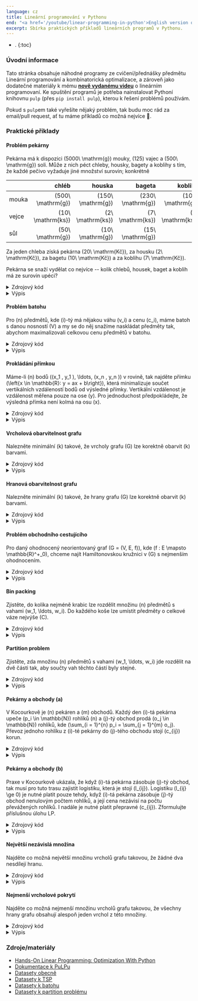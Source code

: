 ```yaml
---
language: cz
title: Lineární programování v Pythonu
end: "<a href='/youtube/linear-programming-in-python'>English version of the article</a>"
excerpt: Sbírka praktických příkladů lineárních programů v Pythonu.
---
```


- .
{:toc}

### Úvodní informace
Tato stránka obsahuje náhodné programy ze cvičení/přednášky předmětu Lineární programování a kombinatorická optimalizace, a zároveň jako dodatečné materiály k mému **[nově vydanému videu](https://youtu.be/E72DWgKP_1Y)** o lineárním programovaní.
Ke spuštění programů je potřeba nainstalovat Pythoní knihovnu `pulp` (přes `pip install pulp`), kterou k řešení problémů používám.

Pokud s `pulp`em také vyřešíte nějaký problém, tak budu moc rád za email/pull request, ať tu máme příkladů co možná nejvíce 🙂.

### Praktické příklady

#### Problém pekárny
Pekárna má k dispozici \(5000\ \mathrm{g}\) mouky, \(125\) vajec a \(500\ \mathrm{g}\) soli.
Může z nich péct chleby, housky, bagety a koblihy s tím, že každé pečivo vyžaduje jiné množství surovin; konkrétně

|       | chléb               | houska              | bageta              | kobliha             |
| ---   | --:                 | --:                 | --:                 | --:                 |
| mouka | \(500\ \mathrm{g}\) | \(150\ \mathrm{g}\) | \(230\ \mathrm{g}\) | \(100\ \mathrm{g}\) |
| vejce | \(10\ \mathrm{ks}\) | \(2\ \mathrm{ks}\)  | \(7\ \mathrm{ks}\)  | \(1\ \mathrm{ks}\)  |
| sůl   | \(50\ \mathrm{g}\)  | \(10\ \mathrm{g}\)  | \(15\ \mathrm{g}\)  |                     |

Za jeden chleba získá pekárna \(20\ \mathrm{Kč}\), za housku \(2\ \mathrm{Kč}\), za bagetu \(10\ \mathrm{Kč}\) a za koblihu \(7\ \mathrm{Kč}\).

Pekárna se snaží vydělat co nejvíce -- kolik chlebů, housek, baget a koblih má ze surovin upéci?

<details>
	<summary class="code-summary">Zdrojový kód</summary>
	<div markdown="1">
```py
{% include linearni-programovani-v-pythonu/pekarna.py %}```
</div>
</details>

<details>
	<summary class="code-summary">Výpis</summary>
	<div markdown="1">
```
{% include linearni-programovani-v-pythonu/pekarna.out %}```
</div>
</details>

#### Problém batohu
Pro \(n\) předmětů, kde \(i\)-tý má nějakou váhu \(v_i\) a cenu \(c_i\), máme batoh s danou nosností \(V\) a my se do něj snažíme naskládat předměty tak, abychom maximalizovali celkovou cenu předmětů v batohu.

<details>
	<summary class="code-summary">Zdrojový kód</summary>
	<div markdown="1">
```py
{% include linearni-programovani-v-pythonu/batoh.py %}```
</div>
</details>

<details>
	<summary class="code-summary">Výpis</summary>
	<div markdown="1">
```
{% include linearni-programovani-v-pythonu/batoh.out %}```
</div>
</details>

#### Prokládání přímkou

Máme-li \(n\) bodů \((x_1 , y_1 ), \ldots, (x_n , y_n )\) v rovině, tak najděte přímku \(\left\{x \in \mathbb{R}: y = ax + b\right\}\), která minimalizuje součet vertikálních vzdáleností bodů od výsledné přímky. Vertikální vzdálenost je vzdálenost měřena pouze na ose \(y\). Pro jednoduchost předpokládejte, že výsledná přímka není kolmá na osu \(x\).

<details>
	<summary class="code-summary">Zdrojový kód</summary>
	<div markdown="1">
```py
{% include linearni-programovani-v-pythonu/prokladani.py %}```
</div>
</details>

<details>
	<summary class="code-summary">Výpis</summary>
	<div markdown="1">
```
{% include linearni-programovani-v-pythonu/prokladani.out %}```
</div>
</details>

#### Vrcholová obarvitelnost grafu

Nalezněte minimální \(k\) takové, že vrcholy grafu \(G\) lze korektně obarvit \(k\) barvami.

<details>
	<summary class="code-summary">Zdrojový kód</summary>
	<div markdown="1">
```py
{% include linearni-programovani-v-pythonu/obarvitelnost.py %}```
</div>
</details>

<details>
	<summary class="code-summary">Výpis</summary>
	<div markdown="1">
```
{% include linearni-programovani-v-pythonu/obarvitelnost.out %}```
</div>
</details>

#### Hranová obarvitelnost grafu

Nalezněte minimální \(k\) takové, že hrany grafu \(G\) lze korektně obarvit \(k\) barvami.

<details>
	<summary class="code-summary">Zdrojový kód</summary>
	<div markdown="1">
```py
{% include linearni-programovani-v-pythonu/obarvitelnost2.py %}```
</div>
</details>

<details>
	<summary class="code-summary">Výpis</summary>
	<div markdown="1">
```
{% include linearni-programovani-v-pythonu/obarvitelnost2.out %}```
</div>
</details>

#### Problém obchodního cestujícího
Pro daný ohodnocený neorientovaný graf \(G = (V, E, f)\), kde \(f : E \mapsto \mathbb{R}^+_0\), chceme najít Hamiltonovskou kružnici v \(G\) s nejmenším ohodnocením.

<details>
	<summary class="code-summary">Zdrojový kód</summary>
	<div markdown="1">
```py
{% include linearni-programovani-v-pythonu/tsp.py %}```
</div>
</details>

<details>
	<summary class="code-summary">Výpis</summary>
	<div markdown="1">
```
{% include linearni-programovani-v-pythonu/tsp.out %}```
</div>
</details>

#### Bin packing
Zjistěte, do kolika nejméně krabic lze rozdělit množinu \(n\) předmětů s vahami \(w_1, \ldots, w_i\). Do každého koše lze umístit předměty o celkové váze nejvýše \(C\).

<details>
	<summary class="code-summary">Zdrojový kód</summary>
	<div markdown="1">
```py
{% include linearni-programovani-v-pythonu/bin.py %}```
</div>
</details>

<details>
	<summary class="code-summary">Výpis</summary>
	<div markdown="1">
```
{% include linearni-programovani-v-pythonu/bin.out %}```
</div>
</details>

#### Partition problem
Zjistěte, zda množinu \(n\) předmětů s vahami \(w_1, \ldots, w_i\) jde rozdělit na dvě části tak, aby součty vah těchto částí byly stejné.

<details>
	<summary class="code-summary">Zdrojový kód</summary>
	<div markdown="1">
```py
{% include linearni-programovani-v-pythonu/partition.py %}```
</div>
</details>

<details>
	<summary class="code-summary">Výpis</summary>
	<div markdown="1">
```
{% include linearni-programovani-v-pythonu/partition.out %}```
</div>
</details>

#### Pekárny a obchody (a)
V Kocourkově je \(n\) pekáren a \(m\) obchodů. Každý den \(i\)-tá pekárna upeče \(p_i \in \mathbb{N}\) rohlíků \(n\) a \(j\)-tý obchod prodá \(o_j \in \mathbb{N}\) rohlíků, kde \(\sum_{i = 1}^{n} p_i = \sum_{j = 1}^{m} o_j\). Převoz jednoho rohlíku z \(i\)-té pekárny do \(j\)-tého obchodu stojí \(c_{ij}\) korun.

<details>
	<summary class="code-summary">Zdrojový kód</summary>
	<div markdown="1">
```py
{% include linearni-programovani-v-pythonu/ukol01-a.py %}```
</div>
</details>

<details>
	<summary class="code-summary">Výpis</summary>
	<div markdown="1">
```
{% include linearni-programovani-v-pythonu/ukol01-a.out %}```
</div>
</details>

#### Pekárny a obchody (b)
Praxe v Kocourkově ukázala, že když \(i\)-tá pekárna zásobuje \(j\)-tý obchod, tak musí pro tuto trasu zajistit logistiku, která je stojí \(l_{ij}\). Logistiku \(l_{ij} \ge 0\) je nutné platit pouze tehdy, když \(i\)-tá pekárna zásobuje \(j\)-tý obchod nenulovým počtem rohlíků, a její cena nezávisí na počtu převážených rohlíků. I nadále je nutné platit přepravné \(c_{ij}\). Zformulujte příslušnou úlohu LP.

<details>
	<summary class="code-summary">Zdrojový kód</summary>
	<div markdown="1">
```py
{% include linearni-programovani-v-pythonu/ukol01-b.py %}```
</div>
</details>

<details>
	<summary class="code-summary">Výpis</summary>
	<div markdown="1">
```
{% include linearni-programovani-v-pythonu/ukol01-b.out %}```
</div>
</details>

#### Největší nezávislá množina
Najděte co možná největší množinu vrcholů grafu takovou, že žádné dva nesdílejí hranu.

<details>
	<summary class="code-summary">Zdrojový kód</summary>
	<div markdown="1">
```py
{% include linearni-programovani-v-pythonu/max-independent-set.py %}```
</div>
</details>

<details>
	<summary class="code-summary">Výpis</summary>
	<div markdown="1">
```
{% include linearni-programovani-v-pythonu/max-independent-set.out %}```
</div>
</details>

#### Nejmenší vrcholové pokrytí
Najděte co možná nejmenší množinu vrcholů grafu takovou, že všechny hrany grafu obsahují alespoň jeden vrchol z této množiny.

<details>
	<summary class="code-summary">Zdrojový kód</summary>
	<div markdown="1">
```py
{% include linearni-programovani-v-pythonu/min-vertex-cover.py %}```
</div>
</details>

<details>
	<summary class="code-summary">Výpis</summary>
	<div markdown="1">
```
{% include linearni-programovani-v-pythonu/min-vertex-cover.out %}```
</div>
</details>


### Zdroje/materiály
- [Hands-On Linear Programming: Optimization With Python](https://realpython.com/linear-programming-python/)
- [Dokumentace k PuLPu](https://coin-or.github.io/pulp/)
- [Datasety obecně](https://people.sc.fsu.edu/~jburkardt/datasets/)
- [Datasety k TSP](https://people.sc.fsu.edu/~jburkardt/datasets/tsp/tsp.html)
- [Datasety k batohu](https://people.sc.fsu.edu/~jburkardt/datasets/knapsack_01/knapsack_01.html)
- [Datasety k partition problému](https://people.sc.fsu.edu/~jburkardt/datasets/partition_problem/partition_problem.html)

